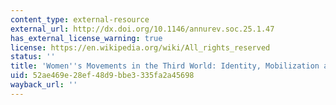 ```yaml
---
content_type: external-resource
external_url: http://dx.doi.org/10.1146/annurev.soc.25.1.47
has_external_license_warning: true
license: https://en.wikipedia.org/wiki/All_rights_reserved
status: ''
title: 'Women''s Movements in the Third World: Identity, Mobilization and Autonomy'
uid: 52ae469e-28ef-48d9-bbe3-335fa2a45698
wayback_url: ''
---
```

